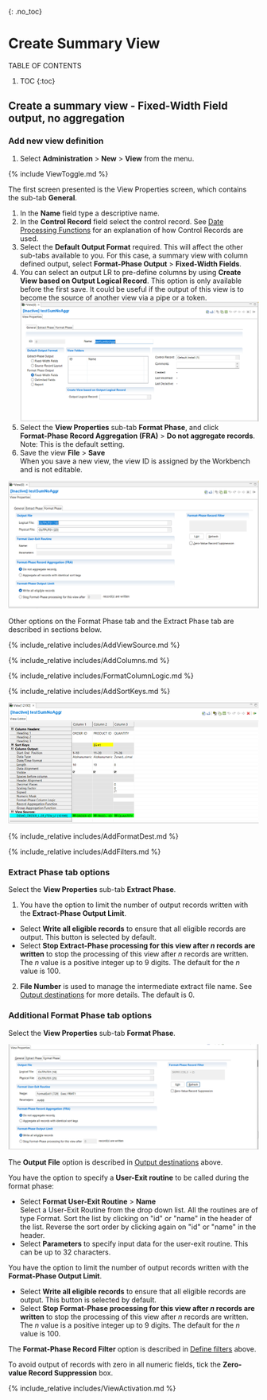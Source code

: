 {: .no_toc}
# Create Summary View

TABLE OF CONTENTS 
1. TOC
{:toc}  

## Create a summary view - Fixed-Width Field output, no aggregation

### Add new view definition

1. Select **Administration** > **New** > **View** from the menu.  

{% include ViewToggle.md %}

The first screen presented is the View Properties screen, which contains the sub-tab **General**.

1. In the **Name** field  type a descriptive name.
2. In the **Control Record** field select the control record.  See [Date Processing Functions](../OverviewDateFunctions.md) for an explanation of how Control Records are used. 
3. Select the **Default Output Format** required. This will affect the other sub-tabs available to you. For this case, a summary view with column defined output, select **Format-Phase Output** > **Fixed-Width Fields**.
4. You can select an output LR to pre-define columns by using **Create View based on Output Logical Record**.  This option is only available before the first save. It could be useful if the output of this view is to become the source of another view via a pipe or a token.  
![View Properties General Tab](../../images/CreateViewSumNoAggr.png)  
5. Select the **View Properties** sub-tab **Format Phase**, and click   
**Format-Phase Record Aggregation (FRA)** > **Do not aggregate records**.  
Note: This is the default setting.
6. Save the view **File** > **Save**  
When you save a new view, the view ID is assigned by the Workbench and is not editable.

![View Properties Format Phase tab.](../../images/CreateViewFormatTab.png)  

Other options on the Format Phase tab and the Extract Phase tab are described in sections below.

<!-- View Source specification description -->

{% include_relative includes/AddViewSource.md %}  

<!-- COLUMN specification description -->
{% include_relative includes/AddColumns.md %}  

<!-- Format-Phase Column Logic -->
{% include_relative includes/FormatColumnLogic.md %}  

<!-- Sort key specification description -->
{% include_relative includes/AddSortKeys.md %}  

![View Editor add sort key](../../images/CreateViewFormatCols.png)

<!-- Output destinations description -->
{% include_relative includes/AddFormatDest.md %}  

<!-- Define filters links -->
{% include_relative includes/AddFilters.md %}  

### Extract Phase tab options

Select the **View Properties** sub-tab **Extract Phase**.  

1) You have the option to limit the number of output records written with the **Extract-Phase Output Limit**.  
- Select **Write all eligible records** to ensure that all eligible records are output. This button is selected by default.  
- Select **Stop Extract-Phase processing for this view after *n* records are written** to stop the processing of this view after *n* records are written. The *n* value is a positive integer up to 9 digits. The default for the *n* value is 100.

2) **File Number** is used to manage the intermediate extract file name. See [Output destinations](#output-destinations) for more details. The default is 0.

### Additional Format Phase tab options

Select the **View Properties** sub-tab **Format Phase**.  

![Format Phase sub-tab](../../images/CreateViewFormatTab2.png)  

The **Output File** option is described in [Output destinations](#output-destinations) above.

You have the option to specify a **User-Exit routine** to be called during the format phase:
- Select **Format User-Exit Routine** > **Name**  
Select a User-Exit Routine from the drop down list. All the routines
are of type Format. Sort the list by clicking on "id" or "name" in the header of the list. Reverse the sort order by clicking again on "id" or "name" in the header. 
- Select **Parameters** to specify input data for the user-exit routine. This can be up to 32 characters.

You have the option to limit the number of output records written with the **Format-Phase Output Limit**.
- Select **Write all eligible records** to ensure that all eligible records are output. This button is selected by default.  
- Select **Stop Format-Phase processing for this view after *n* records are written** to stop the processing of this view after *n* records are written. The *n* value is a positive integer up to 9 digits. The default for the *n* value is 100.

The **Format-Phase Record Filter** option is described in [Define filters](#define-filters) above.

To avoid output of records with zero in all numeric fields, tick the **Zero-value Record Suppression** box.

<!-- Activate view description -->
{% include_relative includes/ViewActivation.md %}  
